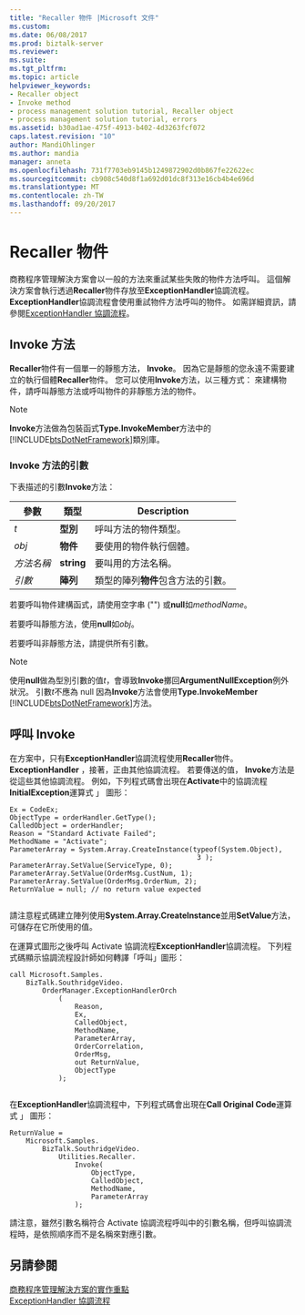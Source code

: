 ```yaml
---
title: "Recaller 物件 |Microsoft 文件"
ms.custom: 
ms.date: 06/08/2017
ms.prod: biztalk-server
ms.reviewer: 
ms.suite: 
ms.tgt_pltfrm: 
ms.topic: article
helpviewer_keywords:
- Recaller object
- Invoke method
- process management solution tutorial, Recaller object
- process management solution tutorial, errors
ms.assetid: b30ad1ae-475f-4913-b402-4d3263fcf072
caps.latest.revision: "10"
author: MandiOhlinger
ms.author: mandia
manager: anneta
ms.openlocfilehash: 731f7703eb9145b1249872902d0b867fe22622ec
ms.sourcegitcommit: cb908c540d8f1a692d01dc8f313e16cb4b4e696d
ms.translationtype: MT
ms.contentlocale: zh-TW
ms.lasthandoff: 09/20/2017
---
```

# <a name="the-recaller-object"></a>Recaller 物件
商務程序管理解決方案會以一般的方法來重試某些失敗的物件方法呼叫。 這個解決方案會執行透過**Recaller**物件存放至**ExceptionHandler**協調流程。 **ExceptionHandler**協調流程會使用重試物件方法呼叫的物件。 如需詳細資訊，請參閱[ExceptionHandler 協調流程](../core/the-exceptionhandler-orchestration.md)。  
  
## <a name="the-invoke-method"></a>Invoke 方法  
 **Recaller**物件有一個單一的靜態方法， **Invoke**。 因為它是靜態的您永遠不需要建立的執行個體**Recaller**物件。 您可以使用**Invoke**方法，以三種方式： 來建構物件，請呼叫靜態方法或呼叫物件的非靜態方法的物件。  
  
> [!NOTE]
>  **Invoke**方法做為包裝函式**Type.InvokeMember**方法中的[!INCLUDE[btsDotNetFramework](../includes/btsdotnetframework-md.md)]類別庫。  
  
### <a name="arguments-for-the-invoke-method"></a>Invoke 方法的引數  
 下表描述的引數**Invoke**方法：  
  
|參數|類型|Description|  
|---------------|----------|-----------------|  
|*t*|**型別**|呼叫方法的物件類型。|  
|*obj*|**物件**|要使用的物件執行個體。|  
|*方法名稱*|**string**|要叫用的方法名稱。|  
|*引數*|**陣列**|類型的陣列**物件**包含方法的引數。|  
  
 若要呼叫物件建構函式，請使用空字串 ("") 或**null**如*methodName*。  
  
 若要呼叫靜態方法，使用**null**如*obj*。  
  
 若要呼叫非靜態方法，請提供所有引數。  
  
> [!NOTE]
>  使用**null**做為型別引數的值*t*，會導致**Invoke**擲回**ArgumentNullException**例外狀況。 引數*t*不應為 null 因為**Invoke**方法會使用**Type.InvokeMember** [!INCLUDE[btsDotNetFramework](../includes/btsdotnetframework-md.md)]方法。  
  
## <a name="calling-invoke"></a>呼叫 Invoke  
 在方案中，只有**ExceptionHandler**協調流程使用**Recaller**物件。 **ExceptionHandler** ，接著，正由其他協調流程。 若要傳送的值， **Invoke**方法是從這些其他協調流程。 例如，下列程式碼會出現在**Activate**中的協調流程**InitialException**運算式 」 圖形：  
  
```  
Ex = CodeEx;  
ObjectType = orderHandler.GetType();  
CalledObject = orderHandler;  
Reason = "Standard Activate Failed";  
MethodName = "Activate";  
ParameterArray = System.Array.CreateInstance(typeof(System.Object),  
                                              3 );  
ParameterArray.SetValue(ServiceType, 0);  
ParameterArray.SetValue(OrderMsg.CustNum, 1);  
ParameterArray.SetValue(OrderMsg.OrderNum, 2);  
ReturnValue = null; // no return value expected  
  
```  
  
 請注意程式碼建立陣列使用**System.Array.CreateInstance**並用**SetValue**方法，可儲存在它所使用的值。  
  
 在運算式圖形之後呼叫 Activate 協調流程**ExceptionHandler**協調流程。 下列程式碼顯示協調流程設計師如何轉譯「呼叫」圖形：  
  
```  
call Microsoft.Samples.  
    BizTalk.SouthridgeVideo.  
        OrderManager.ExceptionHandlerOrch  
            (  
                Reason,  
                Ex,  
                CalledObject,  
                MethodName,   
                ParameterArray,   
                OrderCorrelation,   
                OrderMsg,   
                out ReturnValue,   
                ObjectType  
            );  
  
```  
  
 在**ExceptionHandler**協調流程中，下列程式碼會出現在**Call Original Code**運算式 」 圖形：  
  
```  
ReturnValue =   
    Microsoft.Samples.  
        BizTalk.SouthridgeVideo.  
            Utilities.Recaller.  
                Invoke(  
                    ObjectType,  
                    CalledObject,  
                    MethodName,  
                    ParameterArray  
                );  
```  
  
 請注意，雖然引數名稱符合 Activate 協調流程呼叫中的引數名稱，但呼叫協調流程時，是依照順序而不是名稱來對應引數。  
  
## <a name="see-also"></a>另請參閱  
 [商務程序管理解決方案的實作重點](../core/implementation-highlights-of-the-business-process-management-solution.md)   
 [ExceptionHandler 協調流程](../core/the-exceptionhandler-orchestration.md)